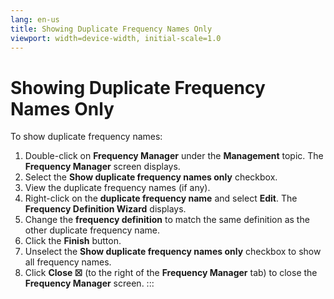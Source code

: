 ```yaml
---
lang: en-us
title: Showing Duplicate Frequency Names Only
viewport: width=device-width, initial-scale=1.0
---
```


#  Showing Duplicate Frequency Names Only

To show duplicate frequency names:

1.  Double-click on **Frequency Manager** under the **Management**
    topic. The **Frequency Manager** screen displays.
2.  Select the **Show duplicate frequency names only** checkbox.
3.  View the duplicate frequency names (if any).
4.  Right-click on the **duplicate frequency name** and select **Edit**.
    The **Frequency Definition Wizard** displays.
5.  Change the **frequency definition** to match the same definition as
    the other duplicate frequency name.
6.  Click the **Finish** button.
7.  Unselect the **Show duplicate frequency names only** checkbox to
    show all frequency names.
8.  Click **Close ☒** (to the right of the **Frequency Manager** tab) to
    close the **Frequency Manager** screen.
:::

 


